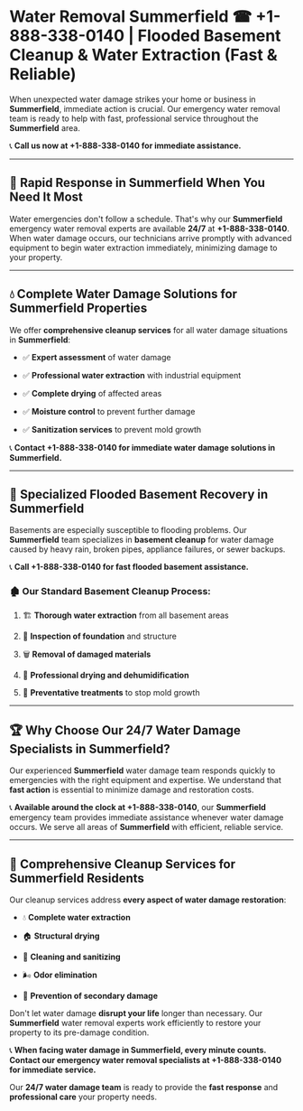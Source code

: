 # Water Removal Summerfield ☎ +1-888-338-0140 | Flooded Basement Cleanup & Water Extraction (Fast & Reliable)

When unexpected water damage strikes your home or business in **Summerfield**, immediate action is crucial. Our emergency water removal team is ready to help with fast, professional service throughout the **Summerfield** area. 

📞 **Call us now at +1-888-338-0140 for immediate assistance.**
---
## 🚀 Rapid Response in Summerfield When You Need It Most
Water emergencies don't follow a schedule. That's why our **Summerfield** emergency water removal experts are available **24/7** at **+1-888-338-0140**. When water damage occurs, our technicians arrive promptly with advanced equipment to begin water extraction immediately, minimizing damage to your property.
---
## 💧 Complete Water Damage Solutions for Summerfield Properties
We offer **comprehensive cleanup services** for all water damage situations in **Summerfield**:
- ✅ **Expert assessment** of water damage  
- ✅ **Professional water extraction** with industrial equipment  
- ✅ **Complete drying** of affected areas  
- ✅ **Moisture control** to prevent further damage  
- ✅ **Sanitization services** to prevent mold growth  
📞 **Contact +1-888-338-0140 for immediate water damage solutions in Summerfield.**
---
## 🌊 Specialized Flooded Basement Recovery in Summerfield
Basements are especially susceptible to flooding problems. Our **Summerfield** team specializes in **basement cleanup** for water damage caused by heavy rain, broken pipes, appliance failures, or sewer backups. 
📞 **Call +1-888-338-0140 for fast flooded basement assistance.**
### 🏚️ Our Standard Basement Cleanup Process:
1. 🏗️ **Thorough water extraction** from all basement areas  
2. 🔎 **Inspection of foundation** and structure  
3. 🗑️ **Removal of damaged materials**  
4. 💨 **Professional drying and dehumidification**  
5. 🚫 **Preventative treatments** to stop mold growth  
---
## 🏆 Why Choose Our 24/7 Water Damage Specialists in Summerfield?
Our experienced **Summerfield** water damage team responds quickly to emergencies with the right equipment and expertise. We understand that **fast action** is essential to minimize damage and restoration costs.
📞 **Available around the clock at +1-888-338-0140**, our **Summerfield** emergency team provides immediate assistance whenever water damage occurs. We serve all areas of **Summerfield** with efficient, reliable service.
---
## 🧹 Comprehensive Cleanup Services for Summerfield Residents
Our cleanup services address **every aspect of water damage restoration**:
- 💧 **Complete water extraction**  
- 🏠 **Structural drying**  
- 🧼 **Cleaning and sanitizing**  
- 🌬️ **Odor elimination**  
- 🚫 **Prevention of secondary damage**  
Don't let water damage **disrupt your life** longer than necessary. Our **Summerfield** water removal experts work efficiently to restore your property to its pre-damage condition.
📞 **When facing water damage in Summerfield, every minute counts. Contact our emergency water removal specialists at +1-888-338-0140 for immediate service.**
Our **24/7 water damage team** is ready to provide the **fast response** and **professional care** your property needs.
